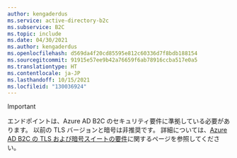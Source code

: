 ```yaml
---
author: kengaderdus
ms.service: active-directory-b2c
ms.subservice: B2C
ms.topic: include
ms.date: 04/30/2021
ms.author: kengaderdus
ms.openlocfilehash: d569da4f20cd85595e812c60336d7f8bdb188154
ms.sourcegitcommit: 91915e57ee9b42a76659f6ab78916ccba517e0a5
ms.translationtype: HT
ms.contentlocale: ja-JP
ms.lasthandoff: 10/15/2021
ms.locfileid: "130036924"
---
```

> [!IMPORTANT]
> エンドポイントは、Azure AD B2C のセキュリティ要件に準拠している必要があります。 以前の TLS バージョンと暗号は非推奨です。 詳細については、[Azure AD B2C の TLS および暗号スイートの要件](../articles/active-directory-b2c/https-cipher-tls-requirements.md)に関するページを参照してください。 

